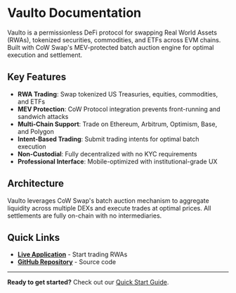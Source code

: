# Vaulto Documentation

Vaulto is a permissionless DeFi protocol for swapping Real World Assets (RWAs), tokenized securities, commodities, and ETFs across EVM chains. Built with CoW Swap's MEV-protected batch auction engine for optimal execution and settlement.

## Key Features

- **RWA Trading**: Swap tokenized US Treasuries, equities, commodities, and ETFs
- **MEV Protection**: CoW Protocol integration prevents front-running and sandwich attacks
- **Multi-Chain Support**: Trade on Ethereum, Arbitrum, Optimism, Base, and Polygon
- **Intent-Based Trading**: Submit trading intents for optimal batch execution
- **Non-Custodial**: Fully decentralized with no KYC requirements
- **Professional Interface**: Mobile-optimized with institutional-grade UX

## Architecture

Vaulto leverages CoW Swap's batch auction mechanism to aggregate liquidity across multiple DEXs and execute trades at optimal prices. All settlements are fully on-chain with no intermediaries.

## Quick Links

- **[Live Application](https://app.vaulto.ai)** - Start trading RWAs
- **[GitHub Repository](https://github.com/charlie-818/Vaulto-Swap)** - Source code

---

**Ready to get started?** Check out our [Quick Start Guide](quick-start-guide.md).